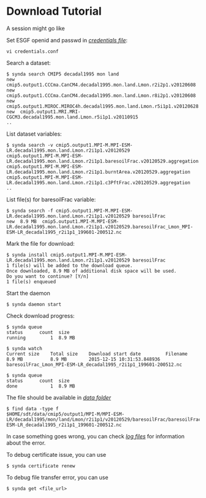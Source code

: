 # Download Tutorial

A session might go like

Set ESGF openid and passwd in [*credentials file*](files.md#credentialsconf):

    vi credentials.conf

Search a dataset:

    $ synda search CMIP5 decadal1995 mon land
    new  cmip5.output1.CCCma.CanCM4.decadal1995.mon.land.Lmon.r2i2p1.v20120608
    new  cmip5.output1.CCCma.CanCM4.decadal1995.mon.land.Lmon.r8i2p1.v20120608
    new  cmip5.output1.MIROC.MIROC4h.decadal1995.mon.land.Lmon.r5i1p1.v20120628
    new  cmip5.output1.MRI.MRI-CGCM3.decadal1995.mon.land.Lmon.r5i1p1.v20110915
    ..

List dataset variables:

    $ synda search -v cmip5.output1.MPI-M.MPI-ESM-LR.decadal1995.mon.land.Lmon.r2i1p1.v20120529
    cmip5.output1.MPI-M.MPI-ESM-LR.decadal1995.mon.land.Lmon.r2i1p1.baresoilFrac.v20120529.aggregation
    cmip5.output1.MPI-M.MPI-ESM-LR.decadal1995.mon.land.Lmon.r2i1p1.burntArea.v20120529.aggregation
    cmip5.output1.MPI-M.MPI-ESM-LR.decadal1995.mon.land.Lmon.r2i1p1.c3PftFrac.v20120529.aggregation
    ..

List file(s) for baresoilFrac variable:

    $ synda search -f cmip5.output1.MPI-M.MPI-ESM-LR.decadal1995.mon.land.Lmon.r2i1p1.v20120529 baresoilFrac
    new  8.9 MB  cmip5.output1.MPI-M.MPI-ESM-LR.decadal1995.mon.land.Lmon.r2i1p1.v20120529.baresoilFrac_Lmon_MPI-ESM-LR_decadal1995_r2i1p1_199601-200512.nc

Mark the file for download:

    $ synda install cmip5.output1.MPI-M.MPI-ESM-LR.decadal1995.mon.land.Lmon.r2i1p1.v20120529 baresoilFrac
    1 file(s) will be added to the download queue.
    Once downloaded, 8.9 MB of additional disk space will be used.
    Do you want to continue? [Y/n] 
    1 file(s) enqueued

Start the daemon

    $ synda daemon start

Check download progress:

    $ synda queue
    status      count  size
    running         1  8.9 MB

    $ synda watch
    Current size    Total size    Download start date         Filename
    8.9 MB          8.9 MB        2015-12-15 10:31:53.848936  baresoilFrac_Lmon_MPI-ESM-LR_decadal1995_r2i1p1_199601-200512.nc

    $ synda queue
    status      count  size
    done            1  8.9 MB

The file should be available in [*data folder*](files.md#data)

    $ find data -type f
    $HOME/sdt/data/cmip5/output1/MPI-M/MPI-ESM-LR/decadal1995/mon/land/Lmon/r2i1p1/v20120529/baresoilFrac/baresoilFrac_Lmon_MPI-ESM-LR_decadal1995_r2i1p1_199601-200512.nc

In case something goes wrong, you can check [*log files*](files.md#log)
for information about the error.

To debug certificate issue, you can use

    $ synda certificate renew

To debug file transfer error, you can use

    $ synda get <file_url>
